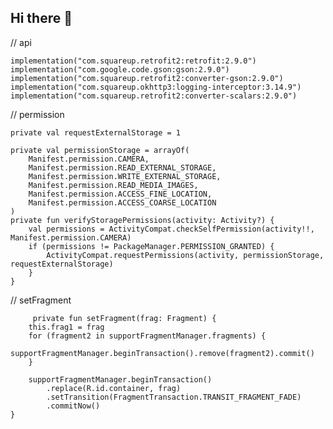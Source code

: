 ## Hi there 👋

  // api
  
    implementation("com.squareup.retrofit2:retrofit:2.9.0")
    implementation("com.google.code.gson:gson:2.9.0")
    implementation("com.squareup.retrofit2:converter-gson:2.9.0")
    implementation("com.squareup.okhttp3:logging-interceptor:3.14.9")
    implementation("com.squareup.retrofit2:converter-scalars:2.9.0")

 // permission

    private val requestExternalStorage = 1

    private val permissionStorage = arrayOf(
        Manifest.permission.CAMERA,
        Manifest.permission.READ_EXTERNAL_STORAGE,
        Manifest.permission.WRITE_EXTERNAL_STORAGE,
        Manifest.permission.READ_MEDIA_IMAGES,
        Manifest.permission.ACCESS_FINE_LOCATION,
        Manifest.permission.ACCESS_COARSE_LOCATION
    )
    private fun verifyStoragePermissions(activity: Activity?) {
        val permissions = ActivityCompat.checkSelfPermission(activity!!, Manifest.permission.CAMERA)
        if (permissions != PackageManager.PERMISSION_GRANTED) {
            ActivityCompat.requestPermissions(activity, permissionStorage, requestExternalStorage)
        }
    }

// setFragment

         private fun setFragment(frag: Fragment) {
        this.frag1 = frag
        for (fragment2 in supportFragmentManager.fragments) {
            supportFragmentManager.beginTransaction().remove(fragment2).commit()
        }

        supportFragmentManager.beginTransaction()
            .replace(R.id.container, frag)
            .setTransition(FragmentTransaction.TRANSIT_FRAGMENT_FADE)
            .commitNow()
    }


    
<!--
**shrutimoradiya/shrutimoradiya** is a ✨ _special_ ✨ repository because its `README.md` (this file) appears on your GitHub profile.

Here are some ideas to get you started:

- 🔭 I’m currently working on ...
- 🌱 I’m currently learning ...
- 👯 I’m looking to collaborate on ...
- 🤔 I’m looking for help with ...
- 💬 Ask me about ...
- 📫 How to reach me: ...
- 😄 Pronouns: ...
- ⚡ Fun fact: ...
-->
